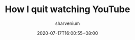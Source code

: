 ---
layout: post
current: post
cover: assets/images/time.jpg
navigation: True
title: How I quit watching YouTube
date: 2020-07-17T16:00:55+08:00
tags: BookNotes
class: post-template
subclass: 'post'
author: sharvenium
---
